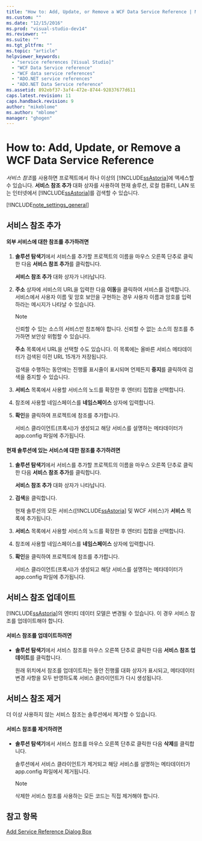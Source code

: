 ```yaml
---
title: "How to: Add, Update, or Remove a WCF Data Service Reference | Microsoft Docs"
ms.custom: ""
ms.date: "12/15/2016"
ms.prod: "visual-studio-dev14"
ms.reviewer: ""
ms.suite: ""
ms.tgt_pltfrm: ""
ms.topic: "article"
helpviewer_keywords: 
  - "service references [Visual Studio]"
  - "WCF Data Service reference"
  - "WCF data service references"
  - "ADO.NET service references"
  - "ADO.NET Data Service reference"
ms.assetid: 892ebf37-3af4-472e-8744-92837677d611
caps.latest.revision: 11
caps.handback.revision: 9
author: "mikeblome"
ms.author: "mblome"
manager: "ghogen"
---
```

# How to: Add, Update, or Remove a WCF Data Service Reference
*서비스 참조*를 사용하면 프로젝트에서 하나 이상의 [!INCLUDE[ssAstoria](../data-tools/includes/ssastoria_md.md)]에 액세스할 수 있습니다.  **서비스 참조 추가** 대화 상자를 사용하여 현재 솔루션, 로컬 컴퓨터, LAN 또는 인터넷에서 [!INCLUDE[ssAstoria](../data-tools/includes/ssastoria_md.md)]를 검색할 수 있습니다.  
  
 [!INCLUDE[note_settings_general](../data-tools/includes/note_settings_general_md.md)]  
  
## 서비스 참조 추가  
  
#### 외부 서비스에 대한 참조를 추가하려면  
  
1.  **솔루션 탐색기**에서 서비스를 추가할 프로젝트의 이름을 마우스 오른쪽 단추로 클릭한 다음 **서비스 참조 추가**를 클릭합니다.  
  
     **서비스 참조 추가** 대화 상자가 나타납니다.  
  
2.  **주소** 상자에 서비스의 URL을 입력한 다음 **이동**을 클릭하여 서비스를 검색합니다.  서비스에서 사용자 이름 및 암호 보안을 구현하는 경우 사용자 이름과 암호를 입력하라는 메시지가 나타날 수 있습니다.  
  
    > [!NOTE]
    >  신뢰할 수 있는 소스의 서비스만 참조해야 합니다.  신뢰할 수 없는 소스의 참조를 추가하면 보안상 위험할 수 있습니다.  
  
     **주소** 목록에서 URL을 선택할 수도 있습니다. 이 목록에는 올바른 서비스 메타데이터가 검색된 이전 URL 15개가 저장됩니다.  
  
     검색을 수행하는 동안에는 진행률 표시줄이 표시되며  언제든지 **중지**를 클릭하여 검색을 중지할 수 있습니다.  
  
3.  **서비스** 목록에서 사용할 서비스의 노드를 확장한 후 엔터티 집합을 선택합니다.  
  
4.  참조에 사용할 네임스페이스를 **네임스페이스** 상자에 입력합니다.  
  
5.  **확인**을 클릭하여 프로젝트에 참조를 추가합니다.  
  
     서비스 클라이언트\(프록시\)가 생성되고 해당 서비스를 설명하는 메타데이터가 app.config 파일에 추가됩니다.  
  
#### 현재 솔루션에 있는 서비스에 대한 참조를 추가하려면  
  
1.  **솔루션 탐색기**에서 서비스를 추가할 프로젝트의 이름을 마우스 오른쪽 단추로 클릭한 다음 **서비스 참조 추가**를 클릭합니다.  
  
     **서비스 참조 추가** 대화 상자가 나타납니다.  
  
2.  **검색**을 클릭합니다.  
  
     현재 솔루션의 모든 서비스\([!INCLUDE[ssAstoria](../data-tools/includes/ssastoria_md.md)] 및 WCF 서비스\)가 **서비스** 목록에 추가됩니다.  
  
3.  **서비스** 목록에서 사용할 서비스의 노드를 확장한 후 엔터티 집합을 선택합니다.  
  
4.  참조에 사용할 네임스페이스를 **네임스페이스** 상자에 입력합니다.  
  
5.  **확인**을 클릭하여 프로젝트에 참조를 추가합니다.  
  
     서비스 클라이언트\(프록시\)가 생성되고 해당 서비스를 설명하는 메타데이터가 app.config 파일에 추가됩니다.  
  
## 서비스 참조 업데이트  
 [!INCLUDE[ssAstoria](../data-tools/includes/ssastoria_md.md)]의 엔터티 데이터 모델은 변경될 수 있습니다.  이 경우 서비스 참조를 업데이트해야 합니다.  
  
#### 서비스 참조를 업데이트하려면  
  
-   **솔루션 탐색기**에서 서비스 참조를 마우스 오른쪽 단추로 클릭한 다음 **서비스 참조 업데이트**를 클릭합니다.  
  
     원래 위치에서 참조를 업데이트하는 동안 진행률 대화 상자가 표시되고, 메타데이터 변경 사항을 모두 반영하도록 서비스 클라이언트가 다시 생성됩니다.  
  
## 서비스 참조 제거  
 더 이상 사용하지 않는 서비스 참조는 솔루션에서 제거할 수 있습니다.  
  
#### 서비스 참조를 제거하려면  
  
-   **솔루션 탐색기**에서 서비스 참조를 마우스 오른쪽 단추로 클릭한 다음 **삭제**를 클릭합니다.  
  
     솔루션에서 서비스 클라이언트가 제거되고 해당 서비스를 설명하는 메타데이터가 app.config 파일에서 제거됩니다.  
  
    > [!NOTE]
    >  삭제한 서비스 참조를 사용하는 모든 코드는 직접 제거해야 합니다.  
  
## 참고 항목  
 [Add Service Reference Dialog Box](../Topic/Add%20Service%20Reference%20Dialog%20Box.md)